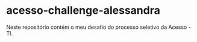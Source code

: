 # acesso-challenge-alessandra
Neste repositório contém o meu desafio do processo seletivo da Acesso - TI.
